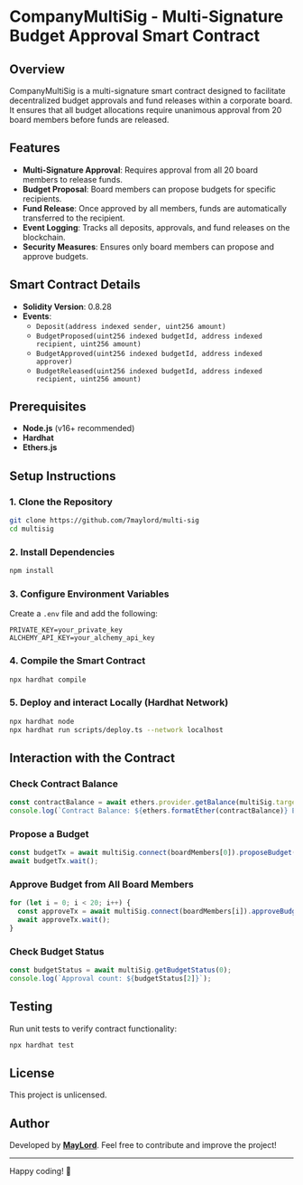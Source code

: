 # CompanyMultiSig - Multi-Signature Budget Approval Smart Contract

## Overview
CompanyMultiSig is a multi-signature smart contract designed to facilitate decentralized budget approvals and fund releases within a corporate board. It ensures that all budget allocations require unanimous approval from 20 board members before funds are released.

## Features
- **Multi-Signature Approval**: Requires approval from all 20 board members to release funds.
- **Budget Proposal**: Board members can propose budgets for specific recipients.
- **Fund Release**: Once approved by all members, funds are automatically transferred to the recipient.
- **Event Logging**: Tracks all deposits, approvals, and fund releases on the blockchain.
- **Security Measures**: Ensures only board members can propose and approve budgets.

## Smart Contract Details
- **Solidity Version**: 0.8.28
- **Events**:
  - `Deposit(address indexed sender, uint256 amount)`
  - `BudgetProposed(uint256 indexed budgetId, address indexed recipient, uint256 amount)`
  - `BudgetApproved(uint256 indexed budgetId, address indexed approver)`
  - `BudgetReleased(uint256 indexed budgetId, address indexed recipient, uint256 amount)`

## Prerequisites
- **Node.js** (v16+ recommended)
- **Hardhat**
- **Ethers.js**

## Setup Instructions

### 1. Clone the Repository
```sh
git clone https://github.com/7maylord/multi-sig
cd multisig
```

### 2. Install Dependencies
```sh
npm install
```

### 3. Configure Environment Variables
Create a `.env` file and add the following:
```env
PRIVATE_KEY=your_private_key
ALCHEMY_API_KEY=your_alchemy_api_key
```

### 4. Compile the Smart Contract
```sh
npx hardhat compile
```

### 5. Deploy and interact Locally (Hardhat Network)
```sh
npx hardhat node
npx hardhat run scripts/deploy.ts --network localhost
```

## Interaction with the Contract

### Check Contract Balance
```typescript
const contractBalance = await ethers.provider.getBalance(multiSig.target);
console.log(`Contract Balance: ${ethers.formatEther(contractBalance)} ETH`);
```

### Propose a Budget
```typescript
const budgetTx = await multiSig.connect(boardMembers[0]).proposeBudget(recipient.address, ethers.parseEther("3"));
await budgetTx.wait();
```

### Approve Budget from All Board Members
```typescript
for (let i = 0; i < 20; i++) {
  const approveTx = await multiSig.connect(boardMembers[i]).approveBudget(0);
  await approveTx.wait();
}
```

### Check Budget Status
```typescript
const budgetStatus = await multiSig.getBudgetStatus(0);
console.log(`Approval count: ${budgetStatus[2]}`);
```

## Testing
Run unit tests to verify contract functionality:
```sh
npx hardhat test
```

## License
This project is unlicensed.

## Author
Developed by **[MayLord](https://github.com/7maylord)**. Feel free to contribute and improve the project!

---

Happy coding! 🚀